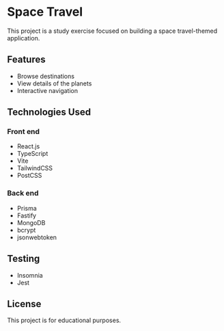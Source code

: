 # Space Travel

This project is a study exercise focused on building a space travel-themed application.

## Features

- Browse destinations
- View details of the planets
- Interactive navigation

## Technologies Used

### Front end

- React.js
- TypeScript
- Vite
- TailwindCSS
- PostCSS

### Back end

- Prisma
- Fastify
- MongoDB
- bcrypt
- jsonwebtoken

## Testing

- Insomnia
- Jest

## License

This project is for educational purposes.
